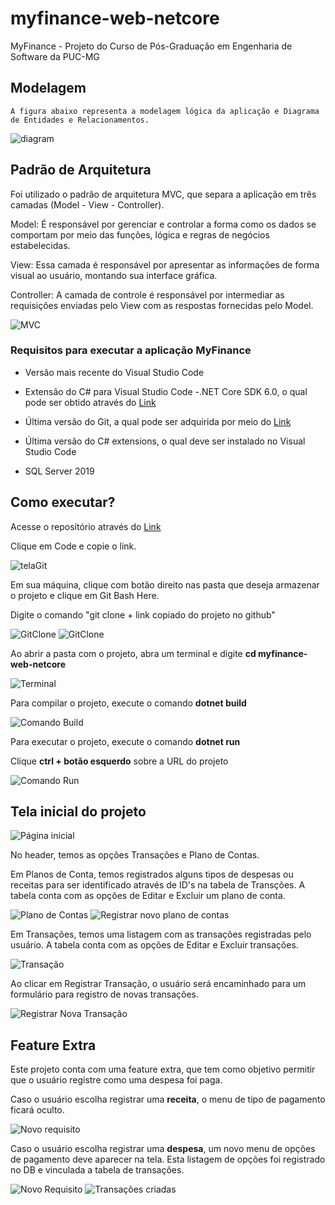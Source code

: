 # myfinance-web-netcore
MyFinance - Projeto do Curso de Pós-Graduação em Engenharia de Software da PUC-MG

## Modelagem

    A figura abaixo representa a modelagem lógica da aplicação e Diagrama de Entidades e Relacionamentos.   

<img src="docs\DER.jpeg" alt="diagram">

## Padrão de Arquitetura

Foi utilizado o padrão de arquitetura MVC, que separa a aplicação em três camadas (Model - View - Controller).

Model: É responsável por gerenciar e controlar a forma como os dados se comportam por meio das funções, lógica e regras de negócios estabelecidas. 

View: Essa camada é responsável por apresentar as informações de forma visual ao usuário, montando sua interface gráfica.

Controller: A camada de controle é responsável por intermediar as requisições enviadas pelo View com as respostas fornecidas pelo Model.

<img src="docs\MVC.jpg" alt="MVC">

### Requisitos para executar a aplicação MyFinance

* Versão mais recente do Visual Studio Code

* Extensão do C# para Visual Studio Code -.NET Core SDK 6.0, o qual pode ser obtido através do <a href="https://dotnet.microsoft.com/en-us/download">Link</a>

* Última versão do Git, a qual pode ser adquirida por meio do <a href="https://git-scm.com/downloads">Link</a>

* Última versão do C# extensions, o qual deve ser instalado no Visual Studio Code

* SQL Server 2019

## Como executar?

Acesse o reposítório através do <a href="https://github.com/JonathanBrant/myfinance-web-netcore">Link</a>

Clique em Code e copie o link.

<img src="docs\telaGit.JPG" alt="telaGit">

Em sua máquina, clique com botão direito nas pasta que deseja armazenar o projeto e clique em Git Bash Here.

Digite o comando "git clone + link copiado do projeto no github"

<img src="docs\gitClone.png" alt="GitClone">

<img src="docs\gitClone2.jpg" alt="GitClone">

Ao abrir a pasta com o projeto, abra um terminal e digite **cd myfinance-web-netcore**

<img src="docs\terminal.jpg" alt="Terminal">

Para compilar o projeto, execute o comando **dotnet build**

<img src="docs\build.jpg" alt="Comando Build">

Para executar o projeto, execute o comando **dotnet run**

Clique **ctrl + botão esquerdo** sobre a URL do projeto

<img src="docs\run.jpg" alt="Comando Run">

## Tela inicial do projeto

<img src="docs\index.jpg" alt="Página inicial">

No header, temos as opções Transações e Plano de Contas.

Em Planos de Conta, temos registrados alguns tipos de despesas ou receitas para ser identificado através de ID's na tabela de Transções. A tabela conta com as opções de Editar e Excluir um plano de conta.

<img src="docs\planoConta.jpg" alt="Plano de Contas">

<img src="docs\novoPlano.jpg" alt="Registrar novo plano de contas">

Em Transações, temos uma listagem com as transações registradas pelo usuário. A tabela conta com as opções de Editar e Excluir transações.

<img src="docs\transacao.jpg" alt="Transação">

Ao clicar em Registrar Transação, o usuário será encaminhado para um formulário para registro de novas transações.

<img src="docs\novaTransacao.jpg" alt="Registrar Nova Transação">

## Feature Extra

Este projeto conta com uma feature extra, que tem como objetivo permitir que o usuário registre como uma despesa foi paga.

Caso o usuário escolha registrar uma **receita**, o menu de tipo de pagamento ficará oculto.

<img src="docs\featureReceita.jpg" alt="Novo requisito">

Caso o usuário escolha registrar uma **despesa**, um novo menu de opções de pagamento deve aparecer na tela. Esta listagem de opções foi registrado no DB e vinculada a tabela de transações.

<img src="docs\featureDespesa.jpg" alt="Novo Requisito">

<img src="docs\registros.jpg" alt="Transações criadas">















